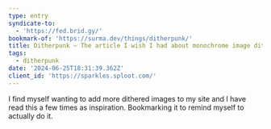 ```yaml
---
type: entry
syndicate-to:
  - 'https://fed.brid.gy/'
bookmark-of: 'https://surma.dev/things/ditherpunk/'
title: Ditherpunk — The article I wish I had about monochrome image dithering
tags:
  - ditherpunk
date: '2024-06-25T18:31:39.362Z'
client_id: 'https://sparkles.sploot.com/'
---
```

I find myself wanting to add more dithered images to my site and I have read this a few times as inspiration. Bookmarking it to remind myself to actually do it.
